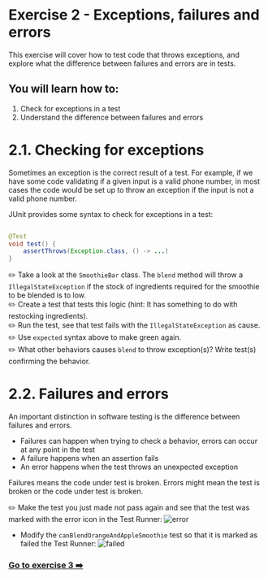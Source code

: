 # Exercise 2 - Exceptions, failures and errors

This exercise will cover how to test code that throws exceptions, and explore what the difference between failures and
errors are in tests.

## You will learn how to:

1. Check for exceptions in a test
2. Understand the difference between failures and errors

# 2.1. Checking for exceptions

Sometimes an exception is the correct result of a test. For example, if we have some code validating if a given input is
a valid phone number, in most cases the code would be set up to throw an exception if the input is not a valid phone
number.

JUnit provides some syntax to check for exceptions in a test:

```Java

@Test
void test() {
    assertThrows(Exception.class, () -> ...)
}
```

:pencil2: Take a look at the `SmoothieBar` class. The `blend` method will throw a `IllegalStateException` if the stock
of ingredients required for the smoothie to be blended is to low.  
:pencil2: Create a test that tests this logic (hint: It has something to do with restocking ingredients).  
:pencil2: Run the test, see that test fails with the `IllegalStateException` as cause.  
:pencil2: Use `expected` syntax above to make green again.  
:pencil2: What other behaviors causes `blend` to throw exception(s)? Write test(s) confirming the behavior.

# 2.2. Failures and errors

An important distinction in software testing is the difference between failures and errors.

- Failures can happen when trying to check a behavior, errors can occur at any point in the test
- A failure happens when an assertion fails
- An error happens when the test throws an unexpected exception

Failures means the code under test is broken. Errors might mean the test is broken or the code under test is broken.

:pencil2: Make the test you just made not pass again and see that the test was marked with the error icon in the Test
Runner: ![error](https://resources.jetbrains.com/help/img/idea/2024.3/app.expui.run.testError_dark.svg)

- Modify the `canBlendOrangeAndAppleSmoothie` test so that it is marked as failed the Test
  Runner: ![failed](https://resources.jetbrains.com/help/img/idea/2024.3/app.expui.run.testFailed_dark.svg)

### [Go to exercise 3 :arrow_right:](exercise-3.md)
